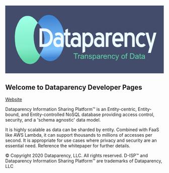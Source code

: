 
![GitHub Logo](DataparencyLogoDarkBlue.png)
## Welcome to Dataparency Developer Pages
[Website](https://dataparency-dev.github.io/)

Dataparency Information Sharing Platform&trade; is an Entity-centric, Entity-bound, and Entity-controlled NoSQL database providing access control, security, and a 'schema agnostic' data model. 

It is highly scalable as data can be sharded by entity. Combined with FaaS like AWS Lambda, it can support thousands to millions of accesses per second. 
It is appropriate for use cases where privacy and security are an essential need.
Reference the whitepaper for further details.

&copy; Copyright 2020 Dataparency, LLC. All rights reserved. D-ISP&trade; and Dataparency Information Sharing Platform&trade; are trademarks of Dataparency, LLC

